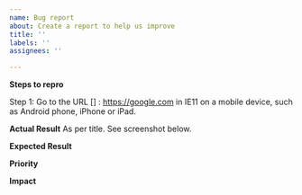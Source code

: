 ```yaml
---
name: Bug report
about: Create a report to help us improve
title: ''
labels: ''
assignees: ''

---
```


**Steps to repro**

Step 1: Go to the URL [] : https://google.com  in IE11 on a mobile device, such as Android phone, iPhone or iPad.  

**Actual Result**
As per title. See screenshot below.

<link>

**Expected Result**


**Priority**


**Impact**
